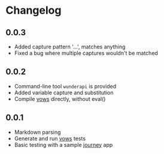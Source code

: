 # Changelog

## 0.0.3

* Added capture pattern '...', matches anything
* Fixed a bug where multiple captures wouldn't be matched

## 0.0.2

* Command-line tool `wunderapi` is provided
* Added variable capture and substitution
* Compile [vows] directly, without eval()

## 0.0.1

* Markdown parsing
* Generate and run [vows] tests
* Basic testing with a sample [journey] app


[vows]:         http://vowsjs.org/
[journey]:      https://github.com/cloudhead/journey

